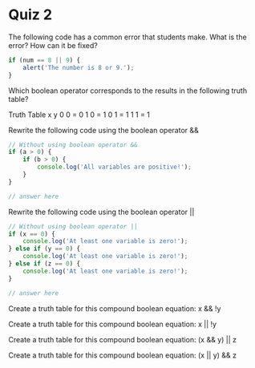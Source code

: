 # Quiz 2

The following code has a common error that students make. What is the error? How can it be fixed?

```js
if (num == 8 || 9) {
	alert('The number is 8 or 9.');
}
```

Which boolean operator corresponds to the results in the following truth table?

Truth Table
x y
0 0 = 0
1 0 = 1
0 1 = 1
1 1 = 1

Rewrite the following code using the boolean operator &&

```js
// Without using boolean operator &&
if (a > 0) {
	if (b > 0) {
		console.log('All variables are positive!');
	}
}
```

```js
// answer here
```

Rewrite the following code using the boolean operator ||

```js
// Without using boolean operator ||
if (x == 0) {
	console.log('At least one variable is zero!');
} else if (y == 0) {
	console.log('At least one variable is zero!');
} else if (z == 0) {
	console.log('At least one variable is zero!');
}
```

```js
// answer here
```

Create a truth table for this compound boolean equation:
x && !y

Create a truth table for this compound boolean equation:
x || !y

Create a truth table for this compound boolean equation:
(x && y) || z

Create a truth table for this compound boolean equation:
(x || y) && z
